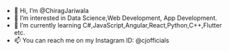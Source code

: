 - 👋 Hi, I’m @ChiragJariwala
- 👀 I’m interested in Data Science,Web Development, App Development.
- 🌱 I’m currently learning C#,JavaScript,Angular,React,Python,C++,Flutter etc.
- 📫 You can reach me on my Instagram ID: @cjofficials 

<!---
ChiragJariwala/ChiragJariwala is a ✨ special ✨ repository because its `README.md` (this file) appears on your GitHub profile.
You can click the Preview link to take a look at your changes.
--->
